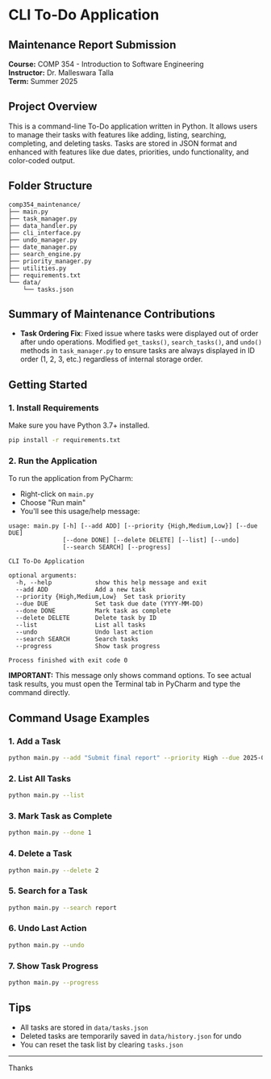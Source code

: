 # CLI To-Do Application

## Maintenance Report Submission

**Course:** COMP 354 - Introduction to Software Engineering  
**Instructor:** Dr. Malleswara Talla  
**Term:** Summer 2025

## Project Overview

This is a command-line To-Do application written in Python. It allows users to manage their tasks with features like adding, listing, searching, completing, and deleting tasks. Tasks are stored in JSON format and enhanced with features like due dates, priorities, undo functionality, and color-coded output.

## Folder Structure

```
comp354_maintenance/
├── main.py
├── task_manager.py
├── data_handler.py
├── cli_interface.py
├── undo_manager.py
├── date_manager.py
├── search_engine.py
├── priority_manager.py
├── utilities.py
├── requirements.txt
└── data/
    └── tasks.json
```

## Summary of Maintenance Contributions
- **Task Ordering Fix**: Fixed issue where tasks were displayed out of order after undo operations. Modified `get_tasks()`, `search_tasks()`, and `undo()` methods in `task_manager.py` to ensure tasks are always displayed in ID order (1, 2, 3, etc.) regardless of internal storage order.


## Getting Started

### 1. Install Requirements

Make sure you have Python 3.7+ installed.

```bash
pip install -r requirements.txt
```

### 2. Run the Application

To run the application from PyCharm:

- Right-click on `main.py`
- Choose "Run main"
- You'll see this usage/help message:

```
usage: main.py [-h] [--add ADD] [--priority {High,Medium,Low}] [--due DUE]
               [--done DONE] [--delete DELETE] [--list] [--undo]
               [--search SEARCH] [--progress]

CLI To-Do Application

optional arguments:
  -h, --help            show this help message and exit
  --add ADD             Add a new task
  --priority {High,Medium,Low}  Set task priority
  --due DUE             Set task due date (YYYY-MM-DD)
  --done DONE           Mark task as complete
  --delete DELETE       Delete task by ID
  --list                List all tasks
  --undo                Undo last action
  --search SEARCH       Search tasks
  --progress            Show task progress

Process finished with exit code 0
```

**IMPORTANT:** This message only shows command options. To see actual task results, you must open the Terminal tab in PyCharm and type the command directly.

## Command Usage Examples

### 1. Add a Task

```bash
python main.py --add "Submit final report" --priority High --due 2025-07-15
```

### 2. List All Tasks

```bash
python main.py --list
```

### 3. Mark Task as Complete

```bash
python main.py --done 1
```

### 4. Delete a Task

```bash
python main.py --delete 2
```

### 5. Search for a Task

```bash
python main.py --search report
```

### 6. Undo Last Action

```bash
python main.py --undo
```

### 7. Show Task Progress

```bash
python main.py --progress
```

## Tips

- All tasks are stored in `data/tasks.json`
- Deleted tasks are temporarily saved in `data/history.json` for undo
- You can reset the task list by clearing `tasks.json`

---

Thanks
